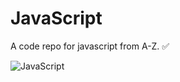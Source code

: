 # JavaScript
A code repo for javascript from A-Z. ✅

![JavaScript](https://github.com/lxmn22nov/JavaScript/assets/126524753/d6558de5-2188-4782-ba4b-12df41050f12)
